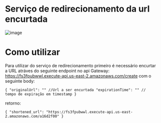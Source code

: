 # Serviço de redirecionamento da url encurtada

![image](https://github.com/user-attachments/assets/9ce14cba-c321-47db-a151-cc92c0519c07)


# Como utilizar

Para utilizar do serviço de redirecionamento primeiro é necessário encurtar a URL atráves do seguinte endpoint no api Gateway: https://fs3fpubwwl.execute-api.us-east-2.amazonaws.com/create com o seguinte body:


`
{
    "originalUrl": "" //Url a ser encurtada
    "expirationTime": "" // tempo de expiração em timestamp
}
`


retorno: 


`
{
    "shortened_url": "https://fs3fpubwwl.execute-api.us-east-2.amazonaws.com/a16d2f00"
}
`
